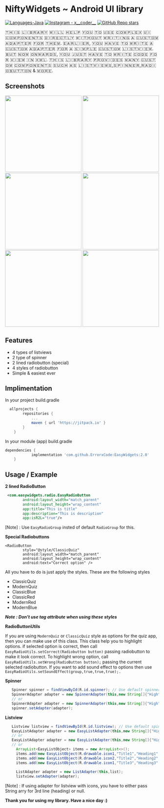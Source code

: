 # NiftyWidgets ~ Android UI library
<p align="left">
  <a href="#"><img alt="Languages-Java" src="https://img.shields.io/badge/Language-Java-1DA1F2?style=flat-square&logo=java"></a>
  <a href="https://www.instagram.com/x0.rahil/"><img alt="Instagram - x__coder__" src="https://img.shields.io/badge/Instagram-x____coder____x-lightgrey"></a>
  <a href="#"><img alt="GitHub Repo stars" src="https://img.shields.io/github/stars/ErrorxCode/OTP-Verification-Api?style=social"></a>
  </p>
 
🇹‌🇭‌🇮‌🇸‌ 🇱‌🇮‌🇧‌🇷‌🇦‌🇷‌🇾‌ 🇼‌🇮‌🇱‌🇱‌ 🇭‌🇪‌🇱‌🇵‌ 🇾‌🇴‌🇺‌ 🇹‌🇴‌ 🇺‌🇸‌🇪‌ 🇨‌🇴‌🇲‌🇵‌🇱‌🇪‌🇽‌ 🇺‌🇮‌ 🇨‌🇴‌🇲‌🇵‌🇴‌🇳‌🇪‌🇳‌🇹‌🇸‌ 🇩‌🇮‌🇷‌🇪‌🇨‌🇹‌🇱‌🇾‌ 🇼‌🇮‌🇹‌🇭‌🇴‌🇺‌🇹‌ 🇼‌🇷‌🇮‌🇹‌🇮‌🇳‌🇬‌ 🇦‌ 🇨‌🇺‌🇸‌🇹‌🇴‌🇲‌ 🇦‌🇩‌🇦‌🇵‌🇹‌🇪‌🇷‌ 🇫‌🇴‌🇷‌ 🇹‌🇭‌🇪‌🇲‌. 🇪‌🇦‌🇷‌🇱‌🇮‌🇪‌🇷‌, 🇾‌🇴‌🇺‌ 🇭‌🇦‌🇻‌🇪‌ 🇹‌🇴‌ 🇼‌🇷‌🇮‌🇹‌🇪‌ 🇦‌ 🇨‌🇺‌🇸‌🇹‌🇴‌🇲‌ 🇦‌🇩‌🇦‌🇵‌🇹‌🇪‌🇷‌ 🇫‌🇴‌🇷‌ 🇦‌ 🇸‌🇮‌🇲‌🇵‌🇱‌🇪‌ 🇨‌🇺‌🇸‌🇹‌🇴‌🇲‌ 🇱‌🇮‌🇸‌🇹‌🇻‌🇮‌🇪‌🇼‌. 🇧‌🇺‌🇹‌ 🇳‌🇴‌🇼‌ 🇴‌🇳‌🇼‌🇦‌🇷‌🇩‌🇸‌, 🇾‌🇴‌🇺‌ 🇯‌🇺‌🇸‌🇹‌ 🇭‌🇦‌🇻‌🇪‌ 🇹‌🇴‌ 🇼‌🇷‌🇮‌🇹‌🇪‌ 🇨‌🇴‌🇩‌🇪‌ 🇫‌🇴‌🇷‌ 🇻‌🇮‌🇪‌🇼‌ 🇮‌🇳‌ 🇽‌🇲‌🇱‌. 🇹‌🇭‌🇮‌🇸‌ 🇱‌🇮‌🇧‌🇷‌🇦‌🇷‌🇾‌ 🇵‌🇷‌🇴‌🇻‌🇮‌🇩‌🇪‌🇸‌ 🇲‌🇦‌🇳‌🇾‌ 🇨‌🇺‌🇸‌🇹‌🇴‌🇲‌ 🇨‌🇴‌🇲‌🇵‌🇴‌🇳‌🇪‌🇳‌🇹‌🇸‌ 🇸‌🇺‌🇨‌🇭‌ 🇦‌🇸‌ 🇱‌🇮‌🇸‌🇹‌🇻‌🇮‌🇪‌🇼‌🇸‌,🇸‌🇵‌🇮‌🇳‌🇳‌🇪‌🇷‌,🇷‌🇦‌🇩‌🇮‌🇴‌🇧‌🇺‌🇹‌🇹‌🇴‌🇳‌ & 🇲‌🇴‌🇷‌🇪‌.

## Screenshots


<p float="left">
  
<img src="https://www.codingdemos.com/wp-content/uploads/2017/10/Android-Custom-Spinner-With-Images-And-Text.png" width="250" />

<img src="https://mobile-cdn.softpedia.com/apk/images/1-1-1-1-faster-safer-internet_8.jpg" width="250" />
	
<img src="https://static.javatpoint.com/images/androidimages/custom-listview3.png" width="250" />
  
<img src="/mcq.png" width="250" />
  
<img src="/quiz.png" width="250" />
	
<img src="/all.png" width="250" />

</p>

## Features

- 4 types of listviews
- 2 type of spinner
- 2 lined radiobutton (special)
- 4 styles of radiobutton
- Simple & easiest ever


## Implimentation

In your project build.gradle

```groovy
  allprojects {
		repositories {
			...
			maven { url 'https://jitpack.io' }
		}
	}
```
In your module (app) build.gradle
```groovy
dependencies {
	        implementation 'com.github.ErrorxCode:EasyWidgets:2.0'
	}
```

## Usage / Example
**2 lined RadioButton**
```xml
 <com.easywidgets.radio.EasyRadioButton
        android:layout_width="match_parent"
        android:layout_height="wrap_content"
        app:title="This is title"
        app:description="This is description"
        app:isR2L="true"/>
```
[Note] : Use ```EasyRadioGroup``` insted of default ```RadioGroup``` for this.

**Special Radiobuttons**
```
<RadioButton
        style="@style/ClassicQuiz"
        android:layout_width="match_parent"
        android:layout_height="wrap_content"
        android:text="Correct option" />
```
All you have to do is just apply the styles. These are the following styles
- ClassicQuiz
- ModernQuiz
- ClassicBlue
- ClassicRed
- ModernRed
- ModernBlue

***Note : Don't use tag attribute when using these styles***

**RadioButtonUtils**

If you are using `ModernQuiz` or `ClassicQuiz` style as options for the quiz app, then you can make use of this class. This class help you to highlight options.
if selected option is correct, then call `EasyRadioUtils.setCorrect(Radiobutton button)` passing radiobutton to make it look correct. To highlight wrong option,
call `EasyRadioUtils.setWrong(RadioButton button);` passing the current selected radiobutton. If you want to add sound effect to options then use `EasyRadioUtils.setSoundEffect(group,true,true,true);.`

**Spinner**
```java
   Spinner spinner = findViewById(R.id.spinner); // Use default spinner,Just need to use this adapter.
   SpinnerAdapter adapter = new SpinnerAdapter(this,new String[]{"High","Ultra","Extreme"},new String[]{"This will give you 30 FPS","This will give you 40 FPS","This will give you 60 FPS"});
   // or
   SpinnerAdapter adapter = new SpinnerAdapter(this,new String[]{"High","Ultra","Extreme"},new int[]{R.mipmap.ic_launcher,R.drawable.ic_launcher_background});
   spinner.setAdapter(adapter);
```
**Listview**
```java
   Listview listview = findViewById(R.id.listview); // Use default spinner,Just need to use this adapter.
   EasyListAdapter adapter = new EasyListAdapter(this,new String[]{"High","Ultra","Extreme"},new String[]{"This will give you 30 FPS","This will give you 40 FPS","This will give you 60 FPS"});
   // or
   EasyListAdapter adapter = new EasyListAdapter(this,new String[]{"High","Ultra","Extreme"},new int[]{R.mipmap.icon1,R.drawable.icon2},null);
   // or
     ArrayList<EasyListObject> items = new ArrayList<>();
     items.add(new EasyListObject(R.drawable.icon1,"Title1","Heading1","Description1.."));
     items.add(new EasyListObject(R.drawable.icon2,"Title2","Heading2","Description2.."));      
     items.add(new EasyListObject(R.drawable.icon1,"Title3","Heading3","Description3.."));
      
     ListAdapter adapter = new ListAdapter(this,list);
     listview.setAdapter(adapter);
```
[Note] : If using adapter for listview with icons, you have to either pass String arry for 3rd line (heading) or null.

**Thank you for using my library. Have a nice day :)**
